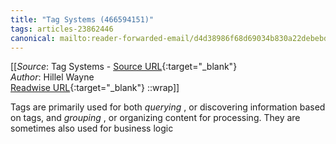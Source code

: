 ```yaml
---
title: "Tag Systems (466594151)"
tags: articles-23862446
canonical: mailto:reader-forwarded-email/d4d38986f68d69034b830a22debebd7c
---
```


[[_Source_: Tag Systems - [Source URL](mailto:reader-forwarded-email/d4d38986f68d69034b830a22debebd7c){:target="_blank"}<br>
_Author_: Hillel Wayne<br>
[Readwise URL](https://readwise.io/open/466594151){:target="_blank"}
::wrap]]

Tags are primarily used for both *querying* , or discovering information based on tags, and *grouping* , or organizing content for processing. They are sometimes also used for business logic
